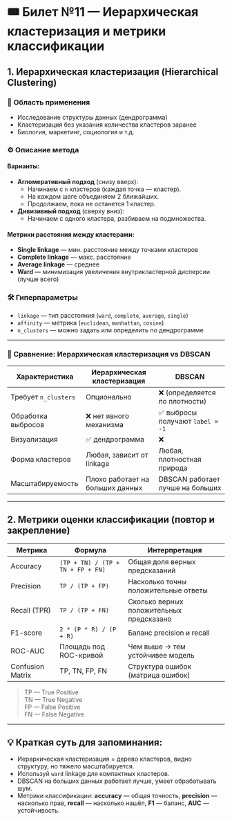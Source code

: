 # 🎟 Билет №11 — Иерархическая кластеризация и метрики классификации

## 1. Иерархическая кластеризация (Hierarchical Clustering)

### 📌 Область применения
- Исследование структуры данных (дендрограмма)
- Кластеризация без указания количества кластеров заранее
- Биология, маркетинг, социология и т.д.

### ⚙️ Описание метода

#### Варианты:
- **Агломеративный подход** (снизу вверх):
  - Начинаем с `n` кластеров (каждая точка — кластер).
  - На каждом шаге объединяем 2 ближайших.
  - Продолжаем, пока не останется 1 кластер.
- **Дивизивный подход** (сверху вниз):
  - Начинаем с одного кластера, разбиваем на подмножества.

#### Метрики расстояния между кластерами:
- **Single linkage** — мин. расстояние между точками кластеров
- **Complete linkage** — макс. расстояние
- **Average linkage** — среднее
- **Ward** — минимизация увеличения внутрикластерной дисперсии (лучше всего)

### 🛠 Гиперпараметры
- `linkage` — тип расстояния (`ward`, `complete`, `average`, `single`)
- `affinity` — метрика (`euclidean`, `manhattan`, `cosine`)
- `n_clusters` — можно задать или определить по дендрограмме

---

### 🔄 Сравнение: Иерархическая кластеризация vs DBSCAN

| Характеристика           | Иерархическая кластеризация     | DBSCAN                              |
|--------------------------|----------------------------------|-------------------------------------|
| Требует `n_clusters`     | Опционально                     | ❌ (определяется по плотности)      |
| Обработка выбросов       | ❌ нет явного механизма          | ✅ выбросы получают `label = -1`    |
| Визуализация             | ✅ дендрограмма                  | ❌                                   |
| Форма кластеров          | Любая, зависит от linkage       | Любая, плотностная природа          |
| Масштабируемость         | Плохо работает на больших данных| DBSCAN работает лучше на больших    |

---

## 2. Метрики оценки классификации (повтор и закрепление)

| Метрика         | Формула                                | Интерпретация                                  |
|------------------|-----------------------------------------|------------------------------------------------|
| Accuracy         | `(TP + TN) / (TP + TN + FP + FN)`      | Общая доля верных предсказаний                 |
| Precision        | `TP / (TP + FP)`                       | Насколько точны положительные ответы           |
| Recall (TPR)     | `TP / (TP + FN)`                       | Сколько верных положительных предсказано       |
| F1-score         | `2 * (P * R) / (P + R)`                | Баланс precision и recall                      |
| ROC-AUC          | Площадь под ROC-кривой                 | Чем выше → тем устойчивее модель               |
| Confusion Matrix | TP, TN, FP, FN                         | Структура ошибок (матрица ошибок)              |

> TP — True Positive  
> TN — True Negative  
> FP — False Positive  
> FN — False Negative

---

## 💡 Краткая суть для запоминания:

- Иерархическая кластеризация = дерево кластеров, видно структуру, но тяжело масштабируется.
- Используй `ward` linkage для компактных кластеров.
- DBSCAN на больших данных работает лучше, умеет обрабатывать шум.
- Метрики классификации: **accuracy** — общая точность, **precision** — насколько прав, **recall** — насколько нашёл, **F1** — баланс, **AUC** — устойчивость.
